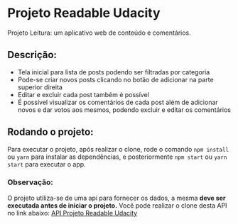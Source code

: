 # Projeto Readable Udacity

Projeto Leitura: um aplicativo web de conteúdo e comentários.

## Descrição:

- Tela inicial para lista de posts podendo ser filtradas por categoria
- Pode-se criar novos posts clicando no botão de adicionar na parte superior direita
- Editar e excluir cada post também é possível
- É possível visualizar os comentários de cada post além de adicionar novos e dar votos aos mesmos, podendo excluir e editar os comentários

## Rodando o projeto:

Para executar o projeto, após realizar o clone, rode o comando `npm install` ou `yarn` para instalar as dependências, e posteriormente `npm start` ou `yarn start` para executar o app.

### Observação:

O projeto utiliza-se de uma api para fornecer os dados, a mesma **deve ser executada antes de iniciar o projeto.** Você pode realizar o clone desta API no link abaixo:
[API Projeto Readable Udacity](https://github.com/ElvisDougJan/reactnd-project-readable-starter)